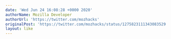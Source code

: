 ```yaml
---
date: 'Wed Jun 24 16:08:28 +0000 2020'
authorName: Mozilla Developer
authorUrl: 'https://twitter.com/mozhacks'
originalPost: 'https://twitter.com/mozhacks/status/1275823111343083529'
layout: like
---
```


